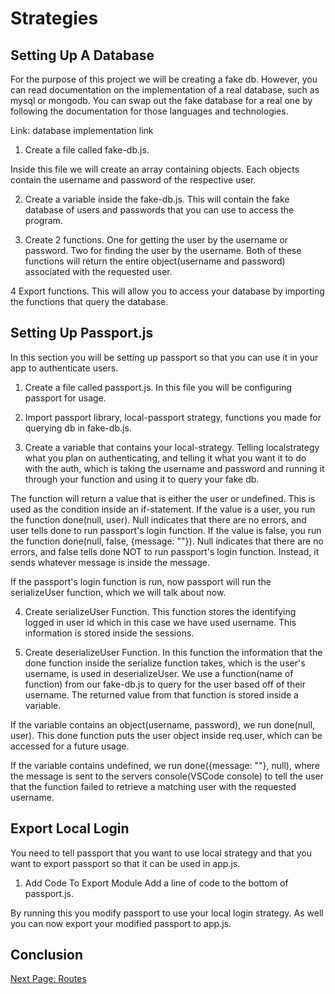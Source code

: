 # Strategies

## Setting Up A Database

For the purpose of this project we will be creating a fake db. However, you can read documentation on the implementation of a real database, such as mysql or mongodb. You can swap out the fake database for a real one by following the documentation for those languages and technologies.

Link: database implementation link

1. Create a file called fake-db.js.

Inside this file we will create an array containing objects. Each objects contain the username and password of the respective user.

2. Create a variable inside the fake-db.js.
This will contain the fake database of users and passwords that you can use to access the program.
<!-- screenshot of the code block -->

3. Create 2 functions. One for getting the user by the username or password. Two for finding the user by the username.
Both of these functions will return the entire object(username and password) associated with the requested user.
<!-- code block for first function -->
<!-- explanation of code block -->
<!-- code block for second function -->
<!-- explanation of code block -->
<!-- Note: if using another database you would code the functions differently but the logic would remain the same -->

4 Export functions.
This will allow you to access your database by importing the functions that query the database.
<!-- code block of the export and import codes -->

## Setting Up Passport.js

In this section you will be setting up passport so that you can use it in your app to authenticate users.

1. Create a file called passport.js.
In this file you will be configuring passport for usage.
<!--  -->

2. Import passport library, local-passport strategy, functions you made for querying db in fake-db.js.
<!-- code block of the imports -->

3. Create a variable that contains your local-strategy.
Telling localstrategy what you plan on authenticating, and telling it what you want it to do with the auth, which is taking the username and password and running it through your function and using it to query your fake db.

<!-- code block displaying this step -->
<!-- explain the code below -->
<!-- annotated code block with explanations on each line -->

The function will return a value that is either the user or undefined. This is used as the condition inside an if-statement. If the value is a user, you run the function done(null, user). Null indicates that there are no errors, and user tells done to run passport's login function. If the value is false, you run the function done(null, false, {message: ""}). Null indicates that there are no errors, and false tells done NOT to run passport's login function. Instead, it sends whatever message is inside the message.

If the passport's login function is run, now passport will run the serializeUser function, which we will talk about now.

4. Create serializeUser Function.
This function stores the identifying logged in user id which in this case we have used username. This information is stored inside the sessions.
<!-- code block of serializeUser -->

5. Create deserializeUser Function.
In this function the information that the done function inside the serialize function takes, which is the user's username, is used in deserializeUser. We use a function(name of function) from our fake-db.js to query for the user based off of their username. The returned value from that function is stored inside a variable.
<!-- code block of deserializeUser function -->

If the variable contains an object(username, password), we run done(null, user). This done function puts the user object inside req.user, which can be accessed for a future usage.

If the variable contains undefined, we run done({message: ""}, null), where the message is sent to the servers console(VSCode console) to tell the user that the function failed to retrieve a matching user with the requested username.
<!-- screenshot of console with message -->

## Export Local Login

You need to tell passport that you want to use local strategy and that you want to export passport so that it can be used in app.js. 

1. Add Code To Export Module
Add a line of code to the bottom of passport.js.
 <!-- code block -->

By running this you modify passport to use your local login strategy. As well you can now export your modified passport to app.js.

## Conclusion
<!-- need to write -->

[Next Page: Routes](/routes)

